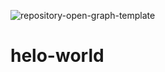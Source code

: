 ![repository-open-graph-template](https://user.githubusercontent.com/121002737/208498760-4e490bbf-6fd1-4cdf-94e3-7bab5827ca07.png)
# helo-world
